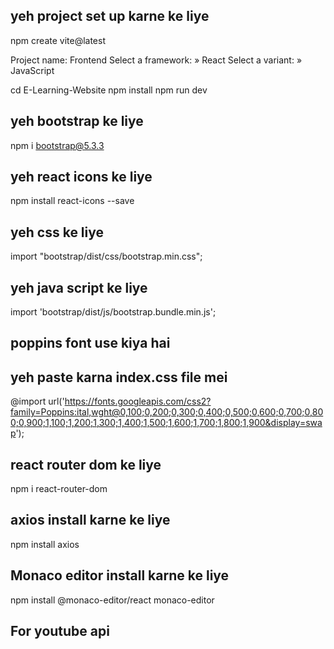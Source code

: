 ## yeh project set up karne ke liye

npm create vite@latest

Project name: Frontend
Select a framework: » React
Select a variant: » JavaScript

cd E-Learning-Website
npm install
npm run dev

## yeh bootstrap ke liye

npm i bootstrap@5.3.3

## yeh react icons ke liye

npm install react-icons --save

## yeh css ke liye

import "bootstrap/dist/css/bootstrap.min.css";

## yeh java script ke liye

import 'bootstrap/dist/js/bootstrap.bundle.min.js';

## poppins font use kiya hai

## yeh paste karna index.css file mei

@import url('https://fonts.googleapis.com/css2?family=Poppins:ital,wght@0,100;0,200;0,300;0,400;0,500;0,600;0,700;0,800;0,900;1,100;1,200;1,300;1,400;1,500;1,600;1,700;1,800;1,900&display=swap');

## react router dom ke liye

npm i react-router-dom

## axios install karne ke liye

npm install axios

## Monaco editor install karne ke liye
 
npm install @monaco-editor/react monaco-editor

## For youtube api 



